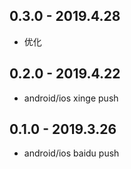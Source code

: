 ## 0.3.0 - 2019.4.28

* 优化

## 0.2.0 - 2019.4.22

* android/ios xinge push

## 0.1.0 - 2019.3.26

* android/ios baidu push
